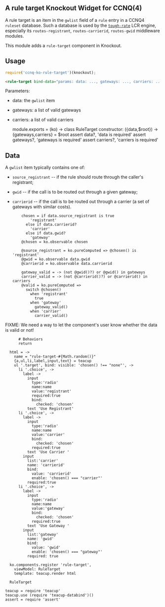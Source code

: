 A rule target Knockout Widget for CCNQ(4)
-----------------------------------------

A rule target is an item in the `gwlist` field of a `rule` entry in a CCNQ4 `ruleset` database. Such a database is used by the [`tough-rate`](https://github.com/shimaore/tough-rate) LCR engine, especially its `routes-registrant`, `routes-carrierid`, `routes-gwid` middleware modules.

This module adds a `rule-target` component in Knockout.

Usage
-----

```javascript
require('ccnq-ko-rule-target')(knockout);
```

```html
<rule-target bind-data="params: data: ..., gateways: ..., carriers: ..."></rule-target>
```

Parameters:
- data: the `gwlist` item
- gateways: a list of valid gateways
- carriers: a list of valid carriers

    module.exports = (ko) ->
      class RuleTarget
        constructor: ({data,$root}) ->
          {gateways,carriers} = $root
          assert data?, 'data is required'
          assert gateways?, 'gateways is required'
          assert carriers?, 'carriers is required'

Data
----

A `gwlist` item typically contains one of:
- `source_registrant` -- if the rule should route through the caller's registrant;
- `gwid` -- if the call is to be routed out through a given gateway;
- `carrierid` -- if the call is to be routed out through a carrier (a set of gateways with similar costs).

          chosen = if data.source_registrant is true
              'registrant'
            else if data.carrierid?
              'carrier'
            else if data.gwid?
              'gateway'
          @chosen = ko.observable chosen

          @source_registrant = ko.pureComputed => @chosen() is 'registrant'
          @gwid = ko.observable data.gwid
          @carrierid = ko.observable data.carrierid

          gateway_valid = -> (not @gwid()?) or @gwid() in gateways
          carrier_valid = -> (not @carrierid()?) or @carrierid() in carriers
          @valid = ko.pureComputed =>
            switch @chosen()
              when 'registrant'
                true
              when 'gateway'
                gateway_valid()
              when 'carrier'
                carrier_valid()

FIXME: We need a way to let the component's user know whether the data is valid or not!

          # Behaviors
          return

      html = ->
        name = "rule-target-#{Math.random()}"
        {a,ul,li,label,input,text} = teacup
        ul '.target', bind: visible: 'chosen() !== "none"', ->
          li '.choice', ->
            label ->
              input
                type:'radio'
                name:name
                value:'registrant'
                required:true
                bind:
                  checked: 'chosen'
              text 'Use Registrant'
          li '.choice', ->
            label ->
              input
                type:'radio'
                name:name
                value:'carrier'
                bind:
                  checked: 'chosen'
                required:true
              text 'Use Carrier '
            input
              list:'carrier'
              name: 'carrierid'
              bind:
                value: 'carrierid'
                enable: 'chosen() === "carrier"'
              required:true
          li '.choice', ->
            label ->
              input
                type:'radio'
                name:name
                value:'gateway'
                bind:
                  checked: 'chosen'
                required:true
              text 'Use Gateway '
            input
              list:'gateway'
              name: 'gwid'
              bind:
                value: 'gwid'
                enable: 'chosen() === "gateway"'
              required: true

      ko.components.register 'rule-target',
        viewModel: RuleTarget
        template: teacup.render html

      RuleTarget

    teacup = require 'teacup'
    teacup.use (require 'teacup-databind')()
    assert = require 'assert'

